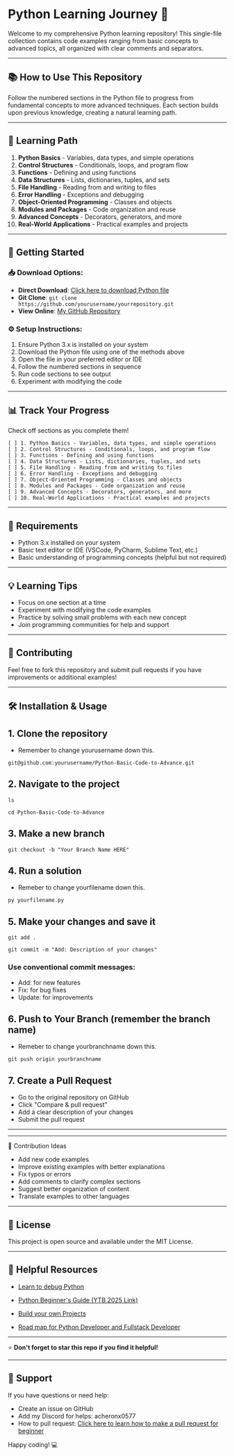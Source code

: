 # Python Learning Journey 🐍
Welcome to my comprehensive Python learning repository! This single-file collection contains code examples ranging from basic concepts to advanced topics, all organized with clear comments and separators.

---

## 📚 How to Use This Repository

Follow the numbered sections in the Python file to progress from fundamental concepts to more advanced techniques. Each section builds upon previous knowledge, creating a natural learning path.

---

## 🚀 Learning Path

1. **Python Basics** - Variables, data types, and simple operations
2. **Control Structures** - Conditionals, loops, and program flow
3. **Functions** - Defining and using functions
4. **Data Structures** - Lists, dictionaries, tuples, and sets
5. **File Handling** - Reading from and writing to files
6. **Error Handling** - Exceptions and debugging
7. **Object-Oriented Programming** - Classes and objects
8. **Modules and Packages** - Code organization and reuse
9. **Advanced Concepts** - Decorators, generators, and more
10. **Real-World Applications** - Practical examples and projects

---

## 🎯 Getting Started

### 📥 Download Options:
- **Direct Download**: [Click here to download Python file](https://www.python.org/downloads)
- **Git Clone**: `git clone https://github.com/yourusername/yourrepository.git`
- **View Online**: [My GitHub Repository](https://github.com/acheronx0577?tab=repositories)

### ⚙️ Setup Instructions:
1. Ensure Python 3.x is installed on your system
2. Download the Python file using one of the methods above
3. Open the file in your preferred editor or IDE
4. Follow the numbered sections in sequence
5. Run code sections to see output
6. Experiment with modifying the code

---

## 📊 Track Your Progress

Check off sections as you complete them!
```
[ ] 1. Python Basics - Variables, data types, and simple operations
[ ] 2. Control Structures - Conditionals, loops, and program flow  
[ ] 3. Functions - Defining and using functions
[ ] 4. Data Structures - Lists, dictionaries, tuples, and sets
[ ] 5. File Handling - Reading from and writing to files
[ ] 6. Error Handling - Exceptions and debugging
[ ] 7. Object-Oriented Programming - Classes and objects
[ ] 8. Modules and Packages - Code organization and reuse
[ ] 9. Advanced Concepts - Decorators, generators, and more
[ ] 10. Real-World Applications - Practical examples and projects
```
---

## 🔧 Requirements

- Python 3.x installed on your system
- Basic text editor or IDE (VSCode, PyCharm, Sublime Text, etc.)
- Basic understanding of programming concepts (helpful but not required)

---

## 💡 Learning Tips

- Focus on one section at a time
- Experiment with modifying the code examples
- Practice by solving small problems with each new concept
- Join programming communities for help and support

---

## 🤝 Contributing

Feel free to fork this repository and submit pull requests if you have improvements or additional examples!

---

## 🛠️ Installation & Usage

## 1. Clone the repository
- Remember to change yourusername down this.
```
git@github.com:yourusername/Python-Basic-Code-to-Advance.git
```
## 2. Navigate to the project
```
ls
```
```
cd Python-Basic-Code-to-Advance
```
## 3. Make a new branch
```
git checkout -b "Your Branch Name HERE"
```
## 4. Run a solution
- Remeber to change yourfilename down this.
```
py yourfilename.py
```
## 5. Make your changes and save it
```
git add .
```
```
git commit -m "Add: Description of your changes"
```
### Use conventional commit messages:
- Add: for new features
- Fix: for bug fixes
- Update: for improvements

## 6. Push to Your Branch (remember the branch name)
- Remeber to change yourbranchname down this.
```
git push origin yourbranchname
```
## 7. Create a Pull Request
- Go to the original repository on GitHub
- Click "Compare & pull request"
- Add a clear description of your changes
- Submit the pull request

---

---
📝 Contribution Ideas

- Add new code examples
- Improve existing examples with better explanations
- Fix typos or errors
- Add comments to clarify complex sections
- Suggest better organization of content
- Translate examples to other languages
---

## 📄 License

This project is open source and available under the MIT License.

---

## 🔗 Helpful Resources

- [Learn to debug Python](https://pythontutor.com)
  
- [Python Beginner's Guide (YTB 2025 Link)](https://www.youtube.com/watch?v=K5KVEU3aaeQ)
  
- [Build your own Projects](https://github.com/codecrafters-io/build-your-own-x)
  
- [Road map for Python Developer and Fullstack Developer](https://roadmap.sh/python)

---

⭐ **Don't forget to star this repo if you find it helpful!**

---

## 💬 Support

If you have questions or need help:
- Create an issue on GitHub
- Add my Discord for helps: acheronx0577
- How to pull request: [Click here to learn how to make a pull request for beginner](https://www.youtube.com/watch?v=6EQN0gJL7y8)

Happy coding! 💻
